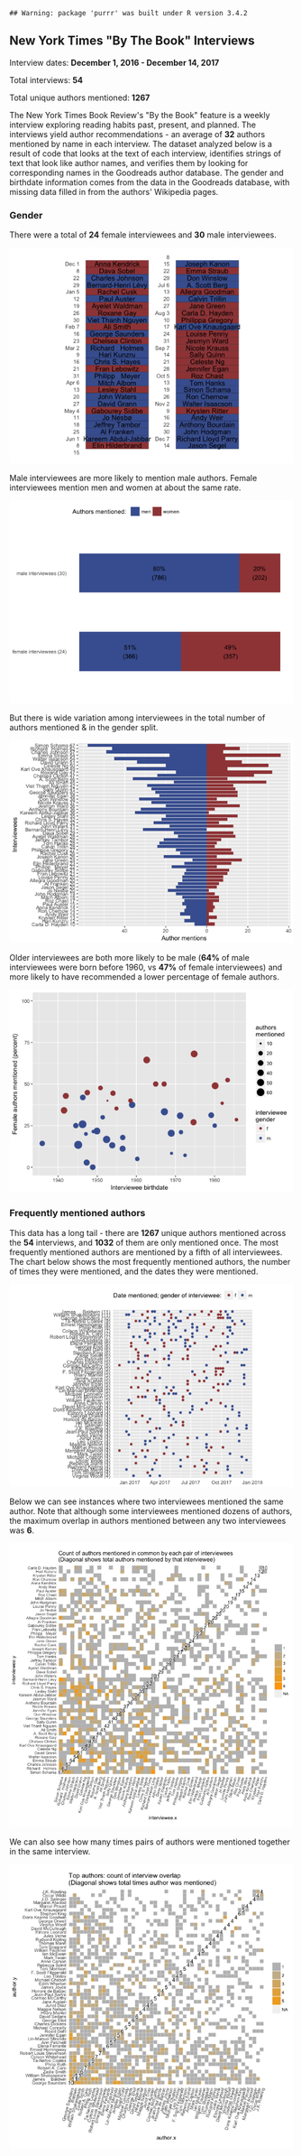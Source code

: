     ## Warning: package 'purrr' was built under R version 3.4.2

New York Times "By The Book" Interviews
---------------------------------------

Interview dates: **December 1, 2016 - December 14, 2017**

Total interviews: **54**

Total unique authors mentioned: **1267**

The New York Times Book Review's "By the Book" feature is a weekly interview exploring reading habits past, present, and planned. The interviews yield author recommendations - an average of **32** authors mentioned by name in each interview. The dataset analyzed below is a result of code that looks at the text of each interview, identifies strings of text that look like author names, and verifies them by looking for corresponding names in the Goodreads author database. The gender and birthdate information comes from the data in the Goodreads database, with missing data filled in from the authors' Wikipedia pages.

### Gender

There were a total of **24** female interviewees and **30** male interviewees.

![](btb_files/figure-markdown_github/unnamed-chunk-2-1.png)

Male interviewees are more likely to mention male authors. Female interviewees mention men and women at about the same rate.

![](btb_files/figure-markdown_github/unnamed-chunk-3-1.png)

But there is wide variation among interviewees in the total number of authors mentioned & in the gender split.

![](btb_files/figure-markdown_github/unnamed-chunk-4-1.png)

Older interviewees are both more likely to be male (**64%** of male interviewees were born before 1960, vs **47%** of female interviewees) and more likely to have recommended a lower percentage of female authors.

![](btb_files/figure-markdown_github/unnamed-chunk-5-1.png)

### Frequently mentioned authors

This data has a long tail - there are **1267** unique authors mentioned across the **54** interviews, and **1032** of them are only mentioned once. The most frequently mentioned authors are mentioned by a fifth of all interviewees. The chart below shows the most frequently mentioned authors, the number of times they were mentioned, and the dates they were mentioned.

![](btb_files/figure-markdown_github/unnamed-chunk-6-1.png)

Below we can see instances where two interviewees mentioned the same author. Note that although some interviewees mentioned dozens of authors, the maximum overlap in authors mentioned between any two interviewees was **6**.

![](btb_files/figure-markdown_github/unnamed-chunk-8-1.png)

We can also see how many times pairs of authors were mentioned together in the same interview.

![](btb_files/figure-markdown_github/unnamed-chunk-9-1.png)
